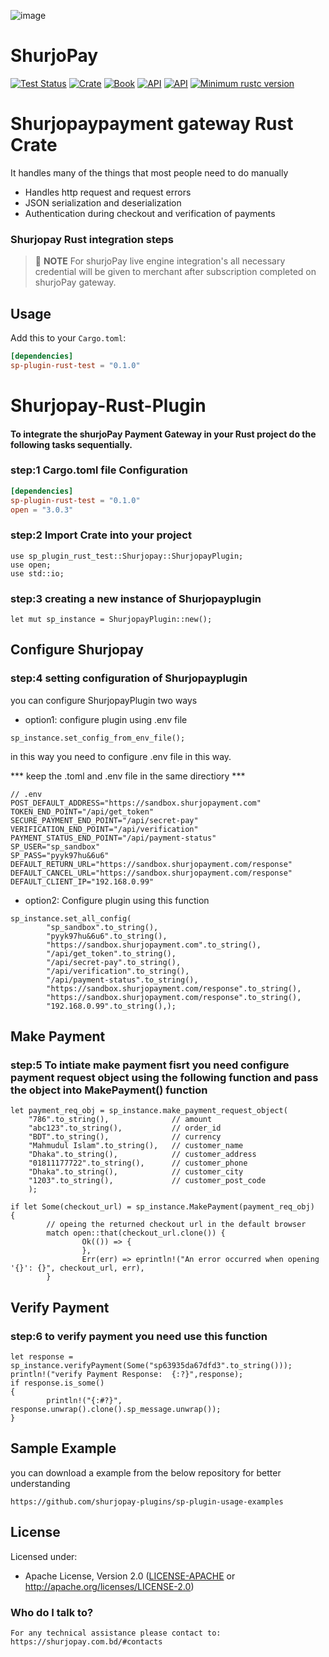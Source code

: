 ![image](https://user-images.githubusercontent.com/57352037/170198396-932692aa-3354-4cf0-abc1-2b8ef43a6de3.png)
# ShurjoPay

[![Test Status](https://github.com/rust-random/rand/workflows/Tests/badge.svg?event=push)]()
[![Crate](https://img.shields.io/crates/v/rand.svg)]()
[![Book](https://img.shields.io/badge/book-master-yellow.svg)]()
[![API](https://img.shields.io/badge/api-master-yellow.svg)]()
[![API](https://docs.rs/rand/badge.svg)](https://docs.rs/rand)
[![Minimum rustc version](https://img.shields.io/badge/rustc-1.51+-lightgray.svg)]()


# Shurjopaypayment gateway Rust Crate

It handles many of the things that most people need to do manually

- Handles http request and request errors
- JSON serialization and deserialization
- Authentication during checkout and verification of payments


### Shurjopay Rust integration steps

> 📝 **NOTE** For shurjoPay live engine integration's all necessary credential will be given to merchant after subscription completed on shurjoPay gateway.


## Usage

Add this to your `Cargo.toml`:

```toml
[dependencies]
sp-plugin-rust-test = "0.1.0"
```




# Shurjopay-Rust-Plugin
#### To integrate the shurjoPay Payment Gateway in your Rust project do the following tasks sequentially.

### step:1  Cargo.toml file Configuration

```toml
[dependencies]
sp-plugin-rust-test = "0.1.0"
open = "3.0.3"
```

### step:2  Import Crate into your project
```
use sp_plugin_rust_test::Shurjopay::ShurjopayPlugin;
use open;
use std::io;
```
### step:3  creating a new instance of Shurjopayplugin
```
let mut sp_instance = ShurjopayPlugin::new();
```
## Configure Shurjopay  
### step:4  setting configuration of Shurjopayplugin

you can configure ShurjopayPlugin two ways

* option1: configure plugin using .env file
```
sp_instance.set_config_from_env_file();
```
in this way you need to configure .env file in this way.

*** keep the .toml and .env file in the same directiory *** 

```
// .env
POST_DEFAULT_ADDRESS="https://sandbox.shurjopayment.com"
TOKEN_END_POINT="/api/get_token"
SECURE_PAYMENT_END_POINT="/api/secret-pay"
VERIFICATION_END_POINT="/api/verification"
PAYMENT_STATUS_END_POINT="/api/payment-status"
SP_USER="sp_sandbox"
SP_PASS="pyyk97hu&6u6"
DEFAULT_RETURN_URL="https://sandbox.shurjopayment.com/response"
DEFAULT_CANCEL_URL="https://sandbox.shurjopayment.com/response"
DEFAULT_CLIENT_IP="192.168.0.99"
```


* option2: Configure plugin using this function
```
sp_instance.set_all_config(
        "sp_sandbox".to_string(),                               
        "pyyk97hu&6u6".to_string(),
        "https://sandbox.shurjopayment.com".to_string(),
        "/api/get_token".to_string(),
        "/api/secret-pay".to_string(),
        "/api/verification".to_string(),
        "/api/payment-status".to_string(),
        "https://sandbox.shurjopayment.com/response".to_string(),
        "https://sandbox.shurjopayment.com/response".to_string(),
        "192.168.0.99".to_string(),);
```


## Make Payment
### step:5 To intiate make payment fisrt you need configure payment request object using the following function and pass the object into MakePayment() function
```
let payment_req_obj = sp_instance.make_payment_request_object(
    "786".to_string(),              // amount
    "abc123".to_string(),           // order_id
    "BDT".to_string(),              // currency
    "Mahmudul Islam".to_string(),   // customer_name
    "Dhaka".to_string(),            // customer_address
    "01811177722".to_string(),      // customer_phone
    "Dhaka".to_string(),            // customer_city
    "1203".to_string(),             // customer_post_code
    );
```


```
if let Some(checkout_url) = sp_instance.MakePayment(payment_req_obj) 
{
		// opeing the returned checkout url in the default browser 
		match open::that(checkout_url.clone()) {
				Ok(()) => {
				},
				Err(err) => eprintln!("An error occurred when opening '{}': {}", checkout_url, err),
		}
```


## Verify Payment
### step:6 to verify payment you need use this function
```
let response = sp_instance.verifyPayment(Some("sp63935da67dfd3".to_string()));
println!("verify Payment Response:  {:?}",response);
if response.is_some()
{
		println!("{:#?}", response.unwrap().clone().sp_message.unwrap());
}
```

## Sample Example
you can download a example from the below repository for better understanding

```
https://github.com/shurjopay-plugins/sp-plugin-usage-examples
```

## License

Licensed under:

- Apache License, Version 2.0 ([LICENSE-APACHE](LICENSE-APACHE) or http://apache.org/licenses/LICENSE-2.0)

### Who do I talk to? ###
	For any technical assistance please contact to: https://shurjopay.com.bd/#contacts
